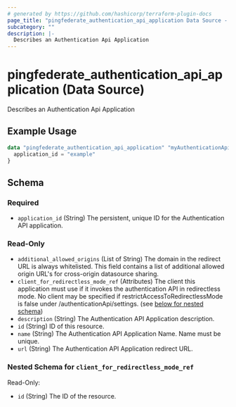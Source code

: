 ```yaml
---
# generated by https://github.com/hashicorp/terraform-plugin-docs
page_title: "pingfederate_authentication_api_application Data Source - terraform-provider-pingfederate"
subcategory: ""
description: |-
  Describes an Authentication Api Application
---
```


# pingfederate_authentication_api_application (Data Source)

Describes an Authentication Api Application

## Example Usage

```terraform
data "pingfederate_authentication_api_application" "myAuthenticationApiApplicationExample" {
  application_id = "example"
}
```

<!-- schema generated by tfplugindocs -->
## Schema

### Required

- `application_id` (String) The persistent, unique ID for the Authentication API application.

### Read-Only

- `additional_allowed_origins` (List of String) The domain in the redirect URL is always whitelisted. This field contains a list of additional allowed origin URL's for cross-origin datasource sharing.
- `client_for_redirectless_mode_ref` (Attributes) The client this application must use if it invokes the authentication API in redirectless mode. No client may be specified if restrictAccessToRedirectlessMode is false under /authenticationApi/settings. (see [below for nested schema](#nestedatt--client_for_redirectless_mode_ref))
- `description` (String) The Authentication API Application description.
- `id` (String) ID of this resource.
- `name` (String) The Authentication API Application Name. Name must be unique.
- `url` (String) The Authentication API Application redirect URL.

<a id="nestedatt--client_for_redirectless_mode_ref"></a>
### Nested Schema for `client_for_redirectless_mode_ref`

Read-Only:

- `id` (String) The ID of the resource.
